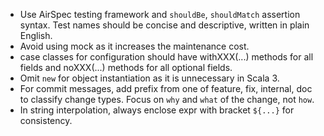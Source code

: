 - Use AirSpec testing framework and `shouldBe`, `shouldMatch` assertion syntax. Test names should be concise and descriptive, written in plain English.
- Avoid using mock as it increases the maintenance cost.
- case classes for configuration should have withXXX(...) methods for all fields and noXXX(...) methods for all optional fields.
- Omit `new` for object instantiation as it is unnecessary in Scala 3.
- For commit messages, add prefix from one of feature, fix, internal, doc to classify change types. Focus on `why` and `what` of the change, not `how`. 
- In string interpolation, always enclose expr with bracket `${...}` for consistency.
